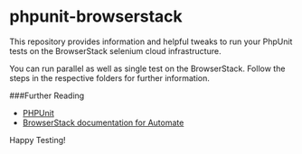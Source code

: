 phpunit-browserstack
=========

This repository provides information and helpful tweaks to run your PhpUnit tests on the BrowserStack selenium cloud infrastructure.

You can run parallel as well as single test on the BrowserStack. Follow the steps in the respective folders for further information.


###Further Reading
- [PHPUnit](https://phpunit.de/)
- [BrowserStack documentation for Automate](https://www.browserstack.com/automate/ruby)

Happy Testing!
